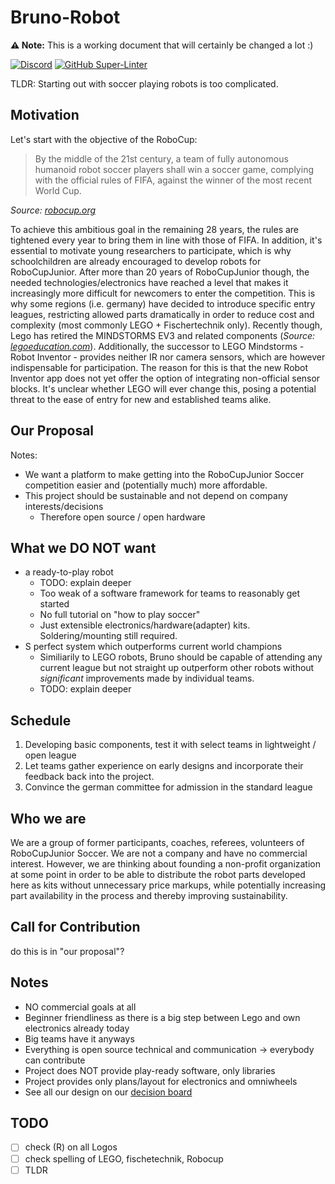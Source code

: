# Bruno-Robot

**⚠️ Note:** This is a working document that will certainly be changed a lot :)

[![Discord](https://img.shields.io/discord/971137288471998574?logo=discord)](https://discord.gg/nBFmWqZT9V)
[![GitHub Super-Linter](https://github.com/bruno-robot/bruno-robot/workflows/Lint%20Code%20Base/badge.svg)](https://github.com/bruno-robot/bruno-robot/actions/workflows/super-linter.yml)

TLDR: Starting out with soccer playing robots is too complicated.

## Motivation

Let's start with the objective of the RoboCup:

> By the middle of the 21st century, a team of fully autonomous humanoid robot soccer players shall win a soccer game, complying with the official rules of FIFA, against the winner of the most recent World Cup.

*Source: [robocup.org](https://www.robocup.org/objective)*

To achieve this ambitious goal in the remaining 28 years, the rules are tightened every year to bring them in line with those of FIFA.
In addition, it's essential to motivate young researchers to participate, which is why schoolchildren are already encouraged to develop robots for RoboCupJunior.
After more than 20 years of RoboCupJunior though, the needed technologies/electronics have reached a level that makes it increasingly more difficult for newcomers to enter the competition.
This is why some regions (i.e. germany) have decided to introduce specific entry leagues, restricting allowed parts dramatically in order to reduce cost and complexity (most commonly LEGO + Fischertechnik only).
Recently though, Lego has retired the MINDSTORMS EV3 and related components (*Source: [legoeducation.com](https://community.legoeducation.com/blogs/36/95)*).
Additionally, the successor to LEGO Mindstorms - Robot Inventor - provides neither IR nor camera sensors, which are however indispensable for participation.
The reason for this is that the new Robot Inventor app does not yet offer the option of integrating non-official sensor blocks.
It's unclear whether LEGO will ever change this, posing a potential threat to the ease of entry for new and established teams alike.

## Our Proposal

Notes:

* We want a platform to make getting into the RoboCupJunior Soccer competition easier and (potentially much) more affordable.
* This project should be sustainable and not depend on company interests/decisions
  * Therefore open source / open hardware

## What we DO NOT want

* a ready-to-play robot
  * TODO: explain deeper
  * Too weak of a software framework for teams to reasonably get started
  * No full tutorial on "how to play soccer"
  * Just extensible electronics/hardware(adapter) kits. Soldering/mounting still required.
* S perfect system which outperforms current world champions
  * Similiarily to LEGO robots, Bruno should be capable of attending any current league but not straight up outperform other robots without *significant* improvements made by individual teams.
  * TODO: explain deeper

## Schedule

1. Developing basic components, test it with select teams in lightweight / open league
2. Let teams gather experience on early designs and incorporate their feedback back into the project.
3. Convince the german committee for admission in the standard league

## Who we are

We are a group of former participants, coaches, referees, volunteers of RoboCupJunior Soccer.
We are not a company and have no commercial interest.
However, we are thinking about founding a non-profit organization at some point in order to be able to distribute the robot parts developed here as kits without unnecessary price markups, while potentially increasing part availability in the process and thereby improving sustainability.

## Call for Contribution

do this is in "our proposal"?

## Notes

* NO commercial goals at all
* Beginner friendliness as there is a big step between Lego and own electronics already today
* Big teams have it anyways
* Everything is open source technical and communication -> everybody can contribute
* Project does NOT provide play-ready software, only libraries
* Project provides only plans/layout for electronics and omniwheels
* See all our design on our [decision board](decision-board.md)

## TODO

* [ ] check (R) on all Logos
* [ ] check spelling of LEGO, fischetechnik, Robocup
* [ ] TLDR
